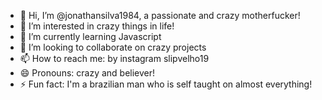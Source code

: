 - 👋 Hi, I’m @jonathansilva1984, a passionate and crazy motherfucker! 
- 👀 I’m interested in crazy things in life!
- 🌱 I’m currently learning Javascript
- 💞️ I’m looking to collaborate on crazy projects
- 📫 How to reach me: by instagram slipvelho19
- 😄 Pronouns: crazy and believer!
- ⚡ Fun fact: I'm a brazilian man who is self taught on almost everything!


